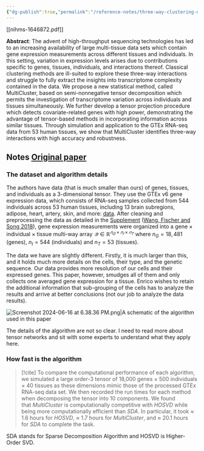 ```yaml
---
{"dg-publish":true,"permalink":"/reference-notes/three-way-clustering-of-multi-tissue-multi-individual-gene-expression-data-using-semi-nonnegative-tensor-decomposition/","title":"Three-way clustering of multi-tissue multi-individual gene expression data using semi-nonnegative tensor decomposition","tags":["collaboration","duke-nus"],"noteIcon":""}
---
```


[[nihms-1646872.pdf]]

**Abstract**: The advent of high-throughput sequencing technologies has led to an increasing availability of large multi-tissue data sets which contain gene expression measurements across different tissues and individuals. In this setting, variation in expression levels arises due to contributions specific to genes, tissues, individuals, and interactions thereof. Classical clustering methods are ill-suited to explore these three-way interactions and struggle to fully extract the insights into transcriptome complexity contained in the data. We propose a new statistical method, called MultiCluster, based on semi-nonnegative tensor decomposition which permits the investigation of transcriptome variation across individuals and tissues simultaneously. We further develop a tensor projection procedure which detects covariate-related genes with high power, demonstrating the advantage of tensor-based methods in incorporating information across similar tissues. Through simulation and application to the GTEx RNA-seq data from 53 human tissues, we show that MultiCluster identifies three-way interactions with high accuracy and robustness.

## Notes [Original paper](https://www.ncbi.nlm.nih.gov/pmc/articles/PMC7771883/)

### The dataset and algorithm details
The authors have data (that is much smaller than ours) of genes, tissues, and individuals as a 3-dimensional tensor. They use the GTEx v6 gene expression data, which consists of RNA-seq samples collected from 544 individuals across 53 human tissues, including 13 brain subregions, adipose, heart, artery, skin, and more: [data](https://www.gtexportal.org/home/datasets). After cleaning and preprocessing the data as detailed in the [Supplement](https://www.ncbi.nlm.nih.gov/pmc/articles/PMC7771883/#SD1) ([Wang, Fischer and Song 2018](https://www.ncbi.nlm.nih.gov/pmc/articles/PMC7771883/#R39)), gene expression measurements were organized into a gene × individual × tissue multi-way array $𝒴∈ℝ^{𝑛_𝐺×𝑛_𝐼×𝑛_𝑇}$ where $n_G = 18,481$ (genes), $n_I = 544$ (individuals) and $n_T = 53$ (tissues). 

The data we have are slightly different. Firstly, it is much larger than this, and it holds much more details on the cells, their type, and the genetic sequence.  Our data provides more resolution of our cells and their expressed genes. This paper, however, smudges all of them and only collects one averaged gene expression for a tissue. Enrico wishes to retain the additional information that sub-grouping of the cells has to analyze the results and arrive at better conclusions (not our job to analyze the data results). 

![Screenshot 2024-06-16 at 6.38.36 PM.png|A schematic of the algorithm used in this paper](/img/user/Image%20files/Screenshot%202024-06-16%20at%206.38.36%20PM.png)

The details of the algorithm are not so clear. I need to read more about tensor networks and sit with some experts to understand what they apply here. 

### How fast is the algorithm

>[!cite] 
>To compare the computational performance of each algorithm, we simulated a large order-3 tensor of 18,000 genes × 500 individuals × 40 tissues as these dimensions mimic those of the processed GTEx RNA-seq data set. We then recorded the run times for each method when decomposing the tensor into 10 components. We found that _MultiCluster_ is computationally competitive with _HOSVD_ while being more computationally efficient than _SDA_. In particular, it took ≈ 1.6 hours for _HOSVD_, ≈ 1.7 hours for _MultiCluster_, and ≈ 20.1 hours for _SDA_ to complete the task.

SDA stands for Sparse Decomposition Algorithm and HOSVD is Higher-Order SVD. 